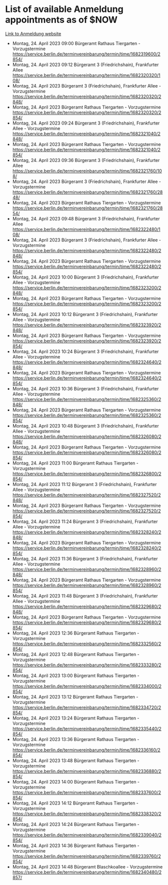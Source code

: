 # List of available Anmeldung appointments as of $NOW
[Link to Anmeldung website](https://service.berlin.de/terminvereinbarung/termin/tag.php?termin=1&anliegen[]=120686&dienstleisterlist=122210,122217,327316,122219,327312,122227,327314,122231,327346,122243,327348,122254,122252,329742,122260,329745,122262,329748,122271,327278,122273,327274,122277,327276,330436,122280,327294,122282,327290,122284,327292,122291,327270,122285,327266,122286,327264,122296,327268,150230,329760,122297,327286,122294,327284,122312,329763,122314,329775,122304,327330,122311,327334,122309,327332,317869,122281,327352,122279,329772,122283,122276,327324,122274,327326,122267,329766,122246,327318,122251,327320,122257,327322,122208,327298,122226,327300&herkunft=http%3A%2F%2Fservice.berlin.de%2Fdienstleistung%2F120686%2F)
- Montag, 24. April 2023 09:00 Bürgeramt Rathaus Tiergarten - Vorzugstermine https://service.berlin.de/terminvereinbarung/termin/time/1682319600/2854/
- Montag, 24. April 2023 09:12 Bürgeramt 3 (Friedrichshain), Frankfurter Allee https://service.berlin.de/terminvereinbarung/termin/time/1682320320/108/
- Montag, 24. April 2023  Bürgeramt 3 (Friedrichshain), Frankfurter Allee - Vorzugstermine https://service.berlin.de/terminvereinbarung/termin/time/1682320320/2848/
- Montag, 24. April 2023  Bürgeramt Rathaus Tiergarten - Vorzugstermine https://service.berlin.de/terminvereinbarung/termin/time/1682320320/2854/
- Montag, 24. April 2023 09:24 Bürgeramt 3 (Friedrichshain), Frankfurter Allee - Vorzugstermine https://service.berlin.de/terminvereinbarung/termin/time/1682321040/2848/
- Montag, 24. April 2023  Bürgeramt Rathaus Tiergarten - Vorzugstermine https://service.berlin.de/terminvereinbarung/termin/time/1682321040/2854/
- Montag, 24. April 2023 09:36 Bürgeramt 3 (Friedrichshain), Frankfurter Allee https://service.berlin.de/terminvereinbarung/termin/time/1682321760/108/
- Montag, 24. April 2023  Bürgeramt 3 (Friedrichshain), Frankfurter Allee - Vorzugstermine https://service.berlin.de/terminvereinbarung/termin/time/1682321760/2848/
- Montag, 24. April 2023  Bürgeramt Rathaus Tiergarten - Vorzugstermine https://service.berlin.de/terminvereinbarung/termin/time/1682321760/2854/
- Montag, 24. April 2023 09:48 Bürgeramt 3 (Friedrichshain), Frankfurter Allee https://service.berlin.de/terminvereinbarung/termin/time/1682322480/108/
- Montag, 24. April 2023  Bürgeramt 3 (Friedrichshain), Frankfurter Allee - Vorzugstermine https://service.berlin.de/terminvereinbarung/termin/time/1682322480/2848/
- Montag, 24. April 2023  Bürgeramt Rathaus Tiergarten - Vorzugstermine https://service.berlin.de/terminvereinbarung/termin/time/1682322480/2854/
- Montag, 24. April 2023 10:00 Bürgeramt 3 (Friedrichshain), Frankfurter Allee - Vorzugstermine https://service.berlin.de/terminvereinbarung/termin/time/1682323200/2848/
- Montag, 24. April 2023  Bürgeramt Rathaus Tiergarten - Vorzugstermine https://service.berlin.de/terminvereinbarung/termin/time/1682323200/2854/
- Montag, 24. April 2023 10:12 Bürgeramt 3 (Friedrichshain), Frankfurter Allee - Vorzugstermine https://service.berlin.de/terminvereinbarung/termin/time/1682323920/2848/
- Montag, 24. April 2023  Bürgeramt Rathaus Tiergarten - Vorzugstermine https://service.berlin.de/terminvereinbarung/termin/time/1682323920/2854/
- Montag, 24. April 2023 10:24 Bürgeramt 3 (Friedrichshain), Frankfurter Allee - Vorzugstermine https://service.berlin.de/terminvereinbarung/termin/time/1682324640/2848/
- Montag, 24. April 2023  Bürgeramt Rathaus Tiergarten - Vorzugstermine https://service.berlin.de/terminvereinbarung/termin/time/1682324640/2854/
- Montag, 24. April 2023 10:36 Bürgeramt 3 (Friedrichshain), Frankfurter Allee - Vorzugstermine https://service.berlin.de/terminvereinbarung/termin/time/1682325360/2848/
- Montag, 24. April 2023  Bürgeramt Rathaus Tiergarten - Vorzugstermine https://service.berlin.de/terminvereinbarung/termin/time/1682325360/2854/
- Montag, 24. April 2023 10:48 Bürgeramt 3 (Friedrichshain), Frankfurter Allee - Vorzugstermine https://service.berlin.de/terminvereinbarung/termin/time/1682326080/2848/
- Montag, 24. April 2023  Bürgeramt Rathaus Tiergarten - Vorzugstermine https://service.berlin.de/terminvereinbarung/termin/time/1682326080/2854/
- Montag, 24. April 2023 11:00 Bürgeramt Rathaus Tiergarten - Vorzugstermine https://service.berlin.de/terminvereinbarung/termin/time/1682326800/2854/
- Montag, 24. April 2023 11:12 Bürgeramt 3 (Friedrichshain), Frankfurter Allee - Vorzugstermine https://service.berlin.de/terminvereinbarung/termin/time/1682327520/2848/
- Montag, 24. April 2023  Bürgeramt Rathaus Tiergarten - Vorzugstermine https://service.berlin.de/terminvereinbarung/termin/time/1682327520/2854/
- Montag, 24. April 2023 11:24 Bürgeramt 3 (Friedrichshain), Frankfurter Allee - Vorzugstermine https://service.berlin.de/terminvereinbarung/termin/time/1682328240/2848/
- Montag, 24. April 2023  Bürgeramt Rathaus Tiergarten - Vorzugstermine https://service.berlin.de/terminvereinbarung/termin/time/1682328240/2854/
- Montag, 24. April 2023 11:36 Bürgeramt 3 (Friedrichshain), Frankfurter Allee - Vorzugstermine https://service.berlin.de/terminvereinbarung/termin/time/1682328960/2848/
- Montag, 24. April 2023  Bürgeramt Rathaus Tiergarten - Vorzugstermine https://service.berlin.de/terminvereinbarung/termin/time/1682328960/2854/
- Montag, 24. April 2023 11:48 Bürgeramt 3 (Friedrichshain), Frankfurter Allee - Vorzugstermine https://service.berlin.de/terminvereinbarung/termin/time/1682329680/2848/
- Montag, 24. April 2023  Bürgeramt Rathaus Tiergarten - Vorzugstermine https://service.berlin.de/terminvereinbarung/termin/time/1682329680/2854/
- Montag, 24. April 2023 12:36 Bürgeramt Rathaus Tiergarten - Vorzugstermine https://service.berlin.de/terminvereinbarung/termin/time/1682332560/2854/
- Montag, 24. April 2023 12:48 Bürgeramt Rathaus Tiergarten - Vorzugstermine https://service.berlin.de/terminvereinbarung/termin/time/1682333280/2854/
- Montag, 24. April 2023 13:00 Bürgeramt Rathaus Tiergarten - Vorzugstermine https://service.berlin.de/terminvereinbarung/termin/time/1682334000/2854/
- Montag, 24. April 2023 13:12 Bürgeramt Rathaus Tiergarten - Vorzugstermine https://service.berlin.de/terminvereinbarung/termin/time/1682334720/2854/
- Montag, 24. April 2023 13:24 Bürgeramt Rathaus Tiergarten - Vorzugstermine https://service.berlin.de/terminvereinbarung/termin/time/1682335440/2854/
- Montag, 24. April 2023 13:36 Bürgeramt Rathaus Tiergarten - Vorzugstermine https://service.berlin.de/terminvereinbarung/termin/time/1682336160/2854/
- Montag, 24. April 2023 13:48 Bürgeramt Rathaus Tiergarten - Vorzugstermine https://service.berlin.de/terminvereinbarung/termin/time/1682336880/2854/
- Montag, 24. April 2023 14:00 Bürgeramt Rathaus Tiergarten - Vorzugstermine https://service.berlin.de/terminvereinbarung/termin/time/1682337600/2854/
- Montag, 24. April 2023 14:12 Bürgeramt Rathaus Tiergarten - Vorzugstermine https://service.berlin.de/terminvereinbarung/termin/time/1682338320/2854/
- Montag, 24. April 2023 14:24 Bürgeramt Rathaus Tiergarten - Vorzugstermine https://service.berlin.de/terminvereinbarung/termin/time/1682339040/2854/
- Montag, 24. April 2023 14:36 Bürgeramt Rathaus Tiergarten - Vorzugstermine https://service.berlin.de/terminvereinbarung/termin/time/1682339760/2854/
- Montag, 24. April 2023 14:48 Bürgeramt Blaschkoallee - Vorzugstermine https://service.berlin.de/terminvereinbarung/termin/time/1682340480/2857/

